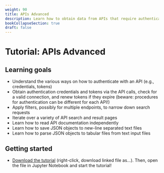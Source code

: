 ```yaml
---
weight: 90
title: APIs Advanced
description: Learn how to obtain data from APIs that require authentication.
bookCollapseSection: true
draft: false
---
```


# Tutorial: APIs Advanced

## Learning goals

- Understand the various ways on how to authenticate with an API (e.g., credentials, tokens)
- Obtain authentication credentials and tokens via the API calls, check for a valid connection, and renew tokens if they expire (beware: procedures for authentication can be different for each API!)
- Apply filters, possibly for multiple endpoints, to narrow down search requests
- Iterate over a variety of API search and result pages
- Learn how to read API documentation independently
- Learn how to save JSON objects to new-line separated text files
- Learn how to parse JSON objects to tabular files from text input files

## Getting started
- [Download the tutorial](api-advanced.ipynb) (right-click, download linked file as...). Then, open the file in Jupyter Notebook and start the tutorial!
